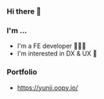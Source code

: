 ### Hi there 👋
### I'm ...
- I'm a FE developer 👩🏻‍💻<br/> 
- I'm interested in DX & UX 🫶<br/> 

### Portfolio
- https://yunji.oopy.io/
